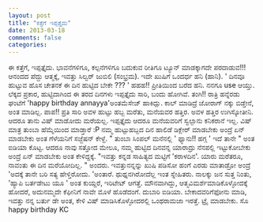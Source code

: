 ```yaml
---
layout: post
title: "ಕತ್ತೆಗೆ ಇಪ್ಪತ್ತೈದು"
date: 2013-03-18
comments: false
categories: 
---
```



ಈ ಕತ್ತೆಗೆ, ಇಪ್ಪತ್ತೈದು.     ಭಾವನೆಗಳಿಗೂ, ಕಲ್ಪನೆಗಳಿಗೂ  ಬದುಕುವ ರೀತಿಗೂ  ಟ್ಯೂನ್ ಮಾಡಕ್ಕಾಗದೇ ಪರದಾಡುವ!!! ಆನಂದದ ಪೆದ್ದು ಆತ್ಮಕ್ಕೆ,  ಇವತ್ತು ಸಿಲ್ವರ್ ಜುಬಿಲಿ (ಸಂಭ್ರಮ).     ಇದೇ ಖುಷಿಗೆ ಒಂದರ್ಧ ಹನಿ (ಹಾನಿ).     ' ದಿನವೂ ಹುಟ್ಟುವ ಹೊಸ ಚೇತನಕೆ    ಈ ದಿನ ಹುಟ್ಟಿದ ಬೇಕೇ ??? '    ಹಹಹ!! ಪ್ರೀತಿಯಿಂದ ಬರೆದ ಹನಿ.  ನನಗೂ use ಆಯ್ತು.   ಲೆಕ್ಕದ ಪ್ರಕಾರ, ಹುಟ್ಟಿದಾಗಿಂದ ಈ ತರದ ದಿನಗಳು ಇಪ್ಪತ್ತೈದು ಸಾರಿ, ಬಂದು ಹೋಗಿವೆ.   ತಂಗಿ!! ರಾತ್ರಿ ಹನ್ನೆರಡು ಘಂಟೆಗೆ 'happy birthday annayya'ಅಂತಮೆಸೇಜ್ ಹಾಕಿದ್ಲು.   ಕಾಲ್ ಮಾಡಿದ್ರೆ ಜೋರಾಗ್ ನಕ್ಕು ಬಿಡ್ತೇನೆ, ಅಂತ ಮಾಡಿಲ್ಲ.   ಪಾಪ!! ಪ್ರತಿ ಸಾರಿ ಅವಳ ಹುಟ್ಟು ಹಬ್ಬ ಮರೆತು, ಮನೆಯವರ ಹತ್ತಿರ.  ಅವಳ ಹತ್ತಿರ ಉಗಿಸ್ಕೋತೀನಿ.   ಆದರೂ ತಾನು ವಿಷ್ ಮಾಡೋದು ಮರೆಯಲ್ಲ.   ಇಪ್ಪತ್ತೈದು ಆದರೂ ಮನೆಯವರಿಗೆ ಸ್ವಲ್ಪಾನು ಕನಿಕರಾನೆ ಇಲ್ಲ.  ವಿಷ್ ಮಾತ್ರ ತುಂಬಾ ಹೆಮ್ಮೆಯಿಂದ ಮಾಡ್ತಾರೆ :P    ನಮ್ಮ ಹುಟ್ಟುಹಬ್ಬದ ದಿನ ಹಾಲಿಡೆ ಡಿಕ್ಲೇರ್ ಮಾಡಬೇಕು ಅಂದ್ರೆ ಏನ್ ಮಾಡಬೇಕು ಅಂತ ಗೆಳೆಯನಿಗೆ ಸಜ್ಜೆಷನ್ ಕೇಳ್ದೆ.   " ತುಂಬಾ ಸಿಂಪಲ್ ಮನೆನಲ್ಲಿ ' ಫ್ಯಾನು!! ಹಗ್ಗ ' ಇದೆ ತಾನೇ " ಅಂತ ಐಡಿಯಾ ಕೊಟ್ಟ.   ಆದರೂ ನಾವು ಸತ್ತೋದ ಮೇಲೂ,  ನಮ್ಮ ಹುಟ್ಟಿದ ದಿನವನ್ನ ಯಾರಾದ್ರು ನೆನಪಲ್ಲಿ ಇಟ್ಟುಕೋಬೇಕು ಅಂದ್ರೆ ಏನ್ ಮಾಡಬೇಕು ಅಂತ ಕೇಳಿದ್ದಕ್ಕೆ.   "ಇವತ್ತು ಕನ್ನಡ ಸಾಹಿತ್ಯದ ಮಟ್ಟಿಗೆ 'ಕರಾಳದಿನ'. ಯಾರು ಮರೆತರೂ, ನಾವಂತು ಈ ದಿನ ಮರೆಯೋದಿಲ್ಲ.  " ಅಂದರು.   ಇವತ್ತುನನ್ನನ್ನು ಖುಷಿ ಪಡಿಸೋ ಹಂಗೆ ಎರಡು ಮಾತಾಡ್ರೋ ಅಂದ್ರೆ 'ಅದಕ್ಕೆ ತಾನೇ ಬರಿ ಸತ್ಯ ಹೇಳ್ತಿರೋದು. 'ಅಂತಾರೆ.   ಥುಥ್ನನಗಿರೋದೆಲ್ಲ ಇಂತ ಸ್ನೇಹಿತರು.     ನಾಲಕ್ಕು ಜನ ಸುತ್ತ ನಿಂತು, 'ಹ್ಯಾಪಿ ಬರ್ತಡೇಟು ಯೂ ' ಅಂತ ಕುಯ್ದರೆ, ಇರಿಟೇಟ್ ಆಗತ್ತೆ.   ಮೌನವಾಗಿದ್ದು, ಆತ್ಮವಿಮರ್ಶೆಮಾಡಿಕೊಳ್ಳೋದಕ್ಕೆ ಹೋದರೆ, ಅದುನಮ್ಮದೇ ಕೆಫೀನಿಗೆ ನಾವೇ ಮೊಳೆ ಹೊಡೆದಂಗೆ.   ದುಬಾರಿ ಐಡಿಯಾ.  ಬೇಕಾದವರಿಗೆಫೋನು ಮಾಡಿ,  ಇವತ್ತು ನನ್ನ ಬರ್ತು ಡೇ ಅಂತ, ಕೇಳಿ ವಿಷ್ ಮಾಡಿಸಿಕೊಳ್ಳೋದರಲ್ಲಿ ಒಂಥರಾಮಜಾ ಇರತ್ತೆ.   ಟ್ರೈ ಮಾಡಬೇಕು.   ಸೊ happy birthday KC
